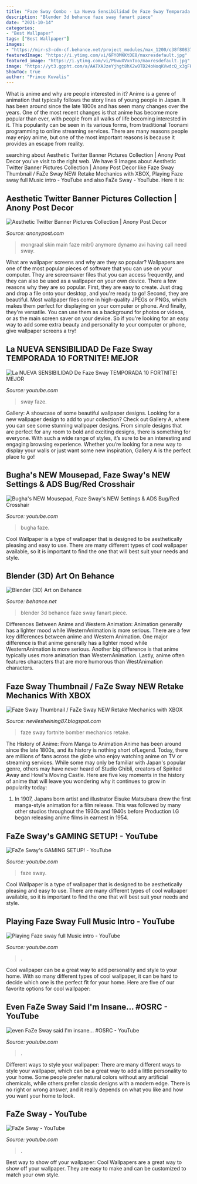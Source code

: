 ```yaml
---
title: "Faze Sway Combo - La Nueva Sensibilidad De Faze Sway Temporada 10 Fortnite! Mejor"
description: "Blender 3d behance faze sway fanart piece"
date: "2021-10-14"
categories:
- "Best Wallpaper"
tags: ["Best Wallpaper"]
images:
- "https://mir-s3-cdn-cf.behance.net/project_modules/max_1200/c38f8083719529.5e371f68c40f1.png"
featuredImage: "https://i.ytimg.com/vi/6FY0MKKtDE8/maxresdefault.jpg"
featured_image: "https://i.ytimg.com/vi/P6wwXVxnToo/maxresdefault.jpg"
image: "https://yt3.ggpht.com/a/AATXAJzeYjhgt8hX2wOTD24oNoqKVwdcQ_x3gFHBIQ=s900-c-k-c0xffffffff-no-rj-mo"
ShowToc: true
author: "Prince Kuvalis"
---
```



What is anime and why are people interested in it?
Anime is a genre of animation that typically follows the story lines of young people in Japan. It has been around since the late 1800s and has seen many changes over the years. One of the most recent changes is that anime has become more popular than ever, with people from all walks of life becoming interested in it. This popularity can be seen in its various forms, from traditional Toonami programming to online streaming services. There are many reasons people may enjoy anime, but one of the most important reasons is because it provides an escape from reality.

	

		
searching about Aesthetic Twitter Banner Pictures Collection | Anony Post Decor you've visit to the right web. We have 9 Images about Aesthetic Twitter Banner Pictures Collection | Anony Post Decor like Faze Sway Thumbnail / FaZe Sway NEW Retake Mechanics with XBOX, Playing Faze sway full Music intro - YouTube and also FaZe Sway - YouTube. Here it is:
		
    
## Aesthetic Twitter Banner Pictures Collection | Anony Post Decor

<img loading=lazy src="https://pbs.twimg.com/media/D_oCRVgXUAAppgq.jpg" onerror="this.onerror=null;this.src='https://tse1.mm.bing.net/th?id=OIP.NjtTZWIEu-c63VbmTX6zXAHaEK&amp;pid=15.1';" alt="Aesthetic Twitter Banner Pictures Collection | Anony Post Decor">

_Source: anonypost.com_

>mongraal skin main faze mitr0 anymore dynamo avi having call need sway. 

	

What are wallpaper screens and why are they so popular?
Wallpapers are one of the most popular pieces of software that you can use on your computer. They are screensaver files that you can access frequently, and they can also be used as a wallpaper on your own device. There a few reasons why they are so popular. First, they are easy to create. Just drag and drop a file onto your desktop, and you're ready to go! Second, they are beautiful. Most wallpaper files come in high-quality JPEGs or PNGs, which makes them perfect for displaying on your computer or phone. And finally, they're versatile. You can use them as a background for photos or videos, or as the main screen saver on your device. So if you're looking for an easy way to add some extra beauty and personality to your computer or phone, give wallpaper screens a try!

    
## La NUEVA SENSIBILIDAD De Faze Sway TEMPORADA 10 FORTNITE! MEJOR

<img loading=lazy src="https://i.ytimg.com/vi/6FY0MKKtDE8/maxresdefault.jpg" onerror="this.onerror=null;this.src='https://tse1.mm.bing.net/th?id=OIP.9MUuUoPJ4DYYTanroSOC-wHaEK&amp;pid=15.1';" alt="La NUEVA SENSIBILIDAD De Faze Sway TEMPORADA 10 FORTNITE! MEJOR">

_Source: youtube.com_

>sway faze. 

	

Gallery: A showcase of some beautiful wallpaper designs.
Looking for a new wallpaper design to add to your collection? Check out Gallery A, where you can see some stunning wallpaper designs. From simple designs that are perfect for any room to bold and exciting designs, there is something for everyone. With such a wide range of styles, it’s sure to be an interesting and engaging browsing experience. Whether you’re looking for a new way to display your walls or just want some new inspiration, Gallery A is the perfect place to go!





	
	
    
## Bugha&#039;s NEW Mousepad, Faze Sway&#039;s NEW Settings &amp; ADS Bug/Red Crosshair

<img loading=lazy src="https://i.ytimg.com/vi/XctGYMcmTXM/maxresdefault.jpg" onerror="this.onerror=null;this.src='https://tse3.mm.bing.net/th?id=OIP.Lq3ILkAULxTsacfKSuLJXAHaEK&amp;pid=15.1';" alt="Bugha&#039;s NEW Mousepad, Faze Sway&#039;s NEW Settings &amp; ADS Bug/Red Crosshair">

_Source: youtube.com_

>bugha faze. 

	

Cool Wallpaper is a type of wallpaper that is designed to be aesthetically pleasing and easy to use. There are many different types of cool wallpaper available, so it is important to find the one that will best suit your needs and style.

    
## Blender (3D) Art On Behance

<img loading=lazy src="https://mir-s3-cdn-cf.behance.net/project_modules/max_1200/c38f8083719529.5e371f68c40f1.png" onerror="this.onerror=null;this.src='https://tse4.mm.bing.net/th?id=OIP.NlFYDOAR9N3ESWEhM4JWuAHaHa&amp;pid=15.1';" alt="Blender (3D) Art on Behance">

_Source: behance.net_

>blender 3d behance faze sway fanart piece. 

	

Differences Between Anime and Western Animation: Animation generally has a lighter mood while WesternAnimation is more serious.
There are a few key differences between anime and Western Animation. One major difference is that anime generally has a lighter mood while WesternAnimation is more serious. Another big difference is that anime typically uses more animation than WesternAnimation. Lastly, anime often features characters that are more humorous than WestAnimation characters.

    
## Faze Sway Thumbnail / FaZe Sway NEW Retake Mechanics With XBOX

<img loading=lazy src="https://i.ytimg.com/vi/P6wwXVxnToo/maxresdefault.jpg" onerror="this.onerror=null;this.src='https://tse3.mm.bing.net/th?id=OIP.acaqRjdLSmZ7WiZsVwSA_AHaEK&amp;pid=15.1';" alt="Faze Sway Thumbnail / FaZe Sway NEW Retake Mechanics with XBOX">

_Source: nevilesheining87.blogspot.com_

>faze sway fortnite bomber mechanics retake. 

	

The History of Anime: From Manga to Animation
Anime has been around since the late 1800s, and its history is nothing short ofLegend. Today, there are millions of fans across the globe who enjoy watching anime on TV or streaming services. While some may only be familiar with Japan's popular genre, others may have never heard of Studio Ghibli, creators of Spirited Away and Howl's Moving Castle. Here are five key moments in the history of anime that will leave you wondering why it continues to grow in popularity today:
1) In 1907, Japans born artist and illustrator Eisuke Matsubara drew the first manga-style animation for a film release. This was followed by many other studios throughout the 1930s and 1940s before Production I.G began releasing anime films in earnest in 1954.

    
## FaZe Sway&#039;s GAMING SETUP! - YouTube

<img loading=lazy src="https://i.ytimg.com/vi/JVk-hVqgm7k/maxresdefault.jpg" onerror="this.onerror=null;this.src='https://tse1.mm.bing.net/th?id=OIP._VACFvAlNVlvU4xkrf_YaQHaEK&amp;pid=15.1';" alt="FaZe Sway&#039;s GAMING SETUP! - YouTube">

_Source: youtube.com_

>faze sway. 

	

Cool Wallpaper is a type of wallpaper that is designed to be aesthetically pleasing and easy to use. There are many different types of cool wallpaper available, so it is important to find the one that will best suit your needs and style.

    
## Playing Faze Sway Full Music Intro - YouTube

<img loading=lazy src="https://i.ytimg.com/vi/zcVf46gpx18/maxresdefault.jpg" onerror="this.onerror=null;this.src='https://tse1.mm.bing.net/th?id=OIP.P6BF7X-cYa1ehRyH93HMMQHaEK&amp;pid=15.1';" alt="Playing Faze sway full Music intro - YouTube">

_Source: youtube.com_

>. 

	

Cool wallpaper can be a great way to add personality and style to your home. With so many different types of cool wallpaper, it can be hard to decide which one is the perfect fit for your home. Here are five of our favorite options for cool wallpaper: 

    
## Even FaZe Sway Said I&#039;m Insane... #OSRC - YouTube

<img loading=lazy src="https://i.ytimg.com/vi/ITquxQuazdU/maxresdefault.jpg" onerror="this.onerror=null;this.src='https://tse4.mm.bing.net/th?id=OIP.c6b3VVdWrHxDDpfGNA6PjAHaEK&amp;pid=15.1';" alt="even FaZe Sway said I&#039;m insane... #OSRC - YouTube">

_Source: youtube.com_

>. 

	

Different ways to style your wallpaper:
There are many different ways to style your wallpaper, which can be a great way to add a little personality to your home. Some people prefer natural colors without any artificial chemicals, while others prefer classic designs with a modern edge. There is no right or wrong answer, and it really depends on what you like and how you want your home to look.

    
## FaZe Sway - YouTube

<img loading=lazy src="https://yt3.ggpht.com/a/AATXAJzeYjhgt8hX2wOTD24oNoqKVwdcQ_x3gFHBIQ=s900-c-k-c0xffffffff-no-rj-mo" onerror="this.onerror=null;this.src='https://tse4.mm.bing.net/th?id=OIP.97SA4xoZkfWtitcqyadwzAHaHa&amp;pid=15.1';" alt="FaZe Sway - YouTube">

_Source: youtube.com_

>. 

	

Best way to show off your wallpaper:
Cool Wallpapers are a great way to show off your wallpaper. They are easy to make and can be customized to match your own style.

